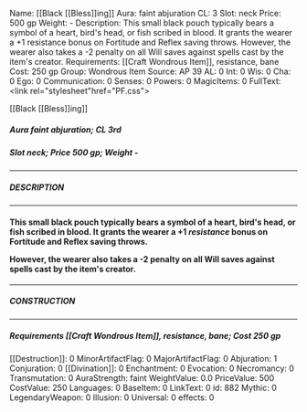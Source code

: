 Name: [[Black [[Bless]]ing]]
Aura: faint abjuration
CL: 3
Slot: neck
Price: 500 gp
Weight: -
Description: This small black pouch typically bears a symbol of a heart, bird's head, or fish scribed in blood. It grants the wearer a +1 resistance bonus on Fortitude and Reflex saving throws. However, the wearer also takes a -2 penalty on all Will saves against spells cast by the item's creator.
Requirements: [[Craft Wondrous Item]], resistance, bane
Cost: 250 gp
Group: Wondrous Item
Source: AP 39
AL: 0
Int: 0
Wis: 0
Cha: 0
Ego: 0
Communication: 0
Senses: 0
Powers: 0
MagicItems: 0
FullText: <link rel="stylesheet"href="PF.css"><div class="heading"><p class="alignleft">[[Black [[Bless]]ing]]</p><div style="clear: both;"></div></div><div><h5><b>Aura </b>faint abjuration; <b>CL </b>3rd</h5><h5><b>Slot </b>neck; <b>Price </b>500 gp; <b>Weight </b>-</h5></div><hr/><div><h5><b>DESCRIPTION</b></h5></div><hr/><div><h4><p>This small black pouch typically bears a symbol of a heart, bird's head, or fish scribed in blood. It grants the wearer a +1 <i>resistance</i> bonus on Fortitude and Reflex saving throws.</p><p>However, the wearer also takes a -2 penalty on all Will saves against spells cast by the item's creator.</p></h4></div><hr/><div><h5><b>CONSTRUCTION</b></h5></div><hr/><div><h5><b>Requirements </b>[[Craft Wondrous Item]], <i>resistance</i>, <i>bane</i>; <b>Cost </b>250 gp</h5></div>
[[Destruction]]: 0
MinorArtifactFlag: 0
MajorArtifactFlag: 0
Abjuration: 1
Conjuration: 0
[[Divination]]: 0
Enchantment: 0
Evocation: 0
Necromancy: 0
Transmutation: 0
AuraStrength: faint
WeightValue: 0.0
PriceValue: 500
CostValue: 250
Languages: 0
BaseItem: 0
LinkText: 0
id: 882
Mythic: 0
LegendaryWeapon: 0
Illusion: 0
Universal: 0
effects: 0
